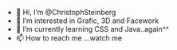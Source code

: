 - 👋 Hi, I’m @ChristophSteinberg
- 👀 I’m interested in Grafic, 3D and Facework
- 🌱 I’m currently learning CSS and Java..again^^
- 📫 How to reach me ...watch me

<!---
ChristophSteinberg/ChristophSteinberg is a ✨ special ✨ repository because its `README.md` (this file) appears on your GitHub profile.
You can click the Preview link to take a look at your changes.
--->
